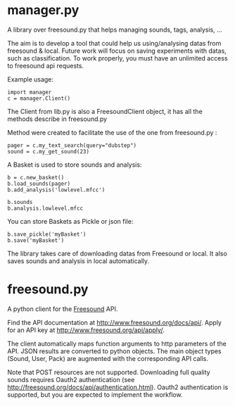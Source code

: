 manager.py
============

A library over freesound.py that helps managing sounds, tags, analysis, ...

The aim is to develop a tool that could help us using/analysing datas from freesound & local. Future work will focus on saving experiments with datas, such as classification.
To work properly, you must have an unlimited access to freesound api requests.

Example usage:

```
import manager
c = manager.Client() 
```
The Client from lib.py is also a FreesoundClient object, it has all the methods describe in freesound.py

Method were created to facilitate the use of the one from freesound.py :
```
pager = c.my_text_search(query="dubstep")
sound = c.my_get_sound(23)
```
A Basket is used to store sounds and analysis:
```
b = c.new_basket()
b.load_sounds(pager)
b.add_analysis('lowlevel.mfcc')

b.sounds
b.analysis.lowlevel.mfcc
```
You can store Baskets as Pickle or json file:
```
b.save_pickle('myBasket')
b.save('myBasket')
```
The library takes care of downloading datas from Freesound or local. It also saves sounds and analysis in local automatically.


freesound.py
============

A python client for the [Freesound](http://freesound.org) API.

Find the API documentation at http://www.freesound.org/docs/api/. Apply for an API key at http://www.freesound.org/api/apply/. 

The client automatically maps function arguments to http parameters of the API. JSON results are converted to python objects. The main object types (Sound, User, Pack) are augmented with the corresponding API calls.

Note that POST resources are not supported. Downloading full quality sounds requires Oauth2 authentication (see http://freesound.org/docs/api/authentication.html). Oauth2 authentication is supported, but you are expected to implement the workflow.


